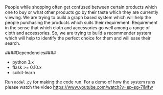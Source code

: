 People while shopping often get confused between certain products which one to buy or what other products go by their taste which they are currently viewing. We are trying to build a graph based system which will help the people purchasing the products which suits their requirement. Requirement in the sense that which cloth and accessories go well among a range of cloth and accessories. So, we are trying to build a recommender system which will help to identify the perfect choice for them and will ease their search.

####Dependencies####
* python 3.x
* flask >= 0.10.x
* scikit-learn

Run ```model.py``` for making the code run.
For a demo of how the system runs please watch the video https://www.youtube.com/watch?v=ep-sg-7lMfw
